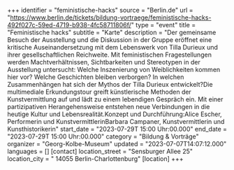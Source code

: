 +++
identifier = "feministische-hacks"
source = "Berlin.de"
url = "https://www.berlin.de/tickets/bildung-vortraege/feministische-hacks-492f027c-59ed-4719-b938-4fc58711806f/"
type = "event"
title = "Feministische hacks"
subtitle = "Karte"
description = "Der gemeinsame Besuch der Ausstellung und die Diskussion in der Gruppe eröffnet eine kritische Auseinandersetzung mit dem Lebenswerk von Tilla Durieux und ihrer gesellschaftlichen Reichweite. Mit feministischen Fragestellungen werden Machtverhältnissen, Sichtbarkeiten und Stereotypen in der Ausstellung untersucht: Welche Inszenierung von Weiblichkeiten kommen hier vor? Welche Geschichten bleiben verborgen? In welchen Zusammenhängen hat sich der Mythos der Tilla Durieux entwickelt?Die multimediale Erkundungstour greift künstlerische Methoden der Kunstvermittlung auf und lädt zu einem lebendigen Gespräch ein. Mit einer partizipativen Herangehensweise entstehen neue Verbindungen in die heutige Kultur und Lebensrealität.Konzept und Durchführung:Alice Escher, Performerin und KunstvermittlerinBarbara Campaner, Kunstvermittlerin und Kunsthistorikerin"
start_date = "2023-07-29T 15:00 Uhr:00.000"
end_date = "2023-07-29T 15:00 Uhr:00.000"
category = "Bildung & Vorträge"
organizer = "Georg-Kolbe-Museum"
updated = "2023-07-07T14:07:12.000"
languages = []
[contact]
location_street = "Sensburger Allee 25"
location_city = " 14055 Berlin-Charlottenburg"
[location]
+++